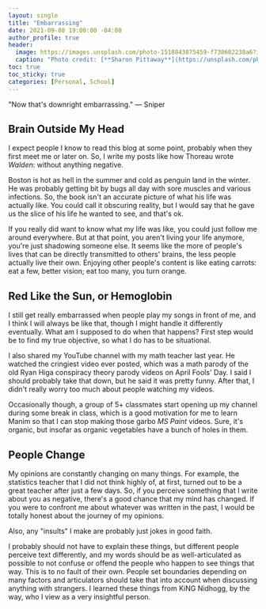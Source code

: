 ```yaml
---
layout: single
title: "Embarrassing"
date: 2021-09-08 19:00:00 -04:00
author_profile: true
header: 
  image: https://images.unsplash.com/photo-1518843875459-f738682238a6?ixid=MnwxMjA3fDB8MHxwaG90by1wYWdlfHx8fGVufDB8fHx8&ixlib=rb-1.2.1&auto=format&fit=crop&w=1026&q=80
  caption: "Photo credit: [**Sharon Pittaway**](https://unsplash.com/photos/KUZnfk-2DSQ)"
toc: true
toc_sticky: true
categories: [Personal, School]
---
```


"Now that's downright embarrassing." — Sniper

## Brain Outside My Head

I expect people I know to read this blog at some point, probably when they first meet me or later on. So, I write my posts like how Thoreau wrote *Walden*: without anything negative. 

Boston is hot as hell in the summer and cold as penguin land in the winter. He was probably getting bit by bugs all day with sore muscles and various infections. So, the book isn't an accurate picture of what his life was actually like. You could call it obscuring reality, but I would say that he gave us the slice of his life he wanted to see, and that's ok. 

If you really did want to know what my life was like, you could just follow me around everywhere. But at that point, you aren't living your life anymore, you're just shadowing someone else. It seems like the more of people's lives that can be directly transmitted to others' brains, the less people actually live their own. Enjoying other people's content is like eating carrots: eat a few, better vision; eat too many, you turn orange. 

## Red Like the Sun, or Hemoglobin

I still get really embarrassed when people play my songs in front of me, and I think I will always be like that, though I might handle it differently eventually. What am I supposed to do when that happens? First step would be to find my true objective, so what I do has to be situational. 

I also shared my YouTube channel with my math teacher last year. He watched the cringiest video ever posted, which was a math parody of the old Ryan Higa conspiracy theory parody videos on April Fools' Day. I said I should probably take that down, but he said it was pretty funny. After that, I didn't really worry too much about people watching my videos. 

Occasionally though, a group of 5+ classmates start opening up my channel during some break in class, which is a good motivation for me to learn Manim so that I can stop making those garbo *MS Paint* videos. Sure, it's organic, but insofar as organic vegetables have a bunch of holes in them. 

## People Change

My opinions are constantly changing on many things. For example, the statistics teacher that I did not think highly of, at first, turned out to be a great teacher after just a few days. So, if you perceive something that I write about you as negative, there's a good chance that my mind has changed. If you were to confront me about whatever was written in the past, I would be totally honest about the journey of my opinions. 

Also, any "insults" I make are probably just jokes in good faith. 

I probably should not have to explain these things, but different people perceive text differently, and my words should be as well-articulated as possible to not confuse or offend the people who happen to see things that way. This is to no fault of their own. People set boundaries depending on many factors and articulators should take that into account when discussing anything with strangers. I learned these things from KiNG Nidhogg, by the way, who I view as a very insightful person. 